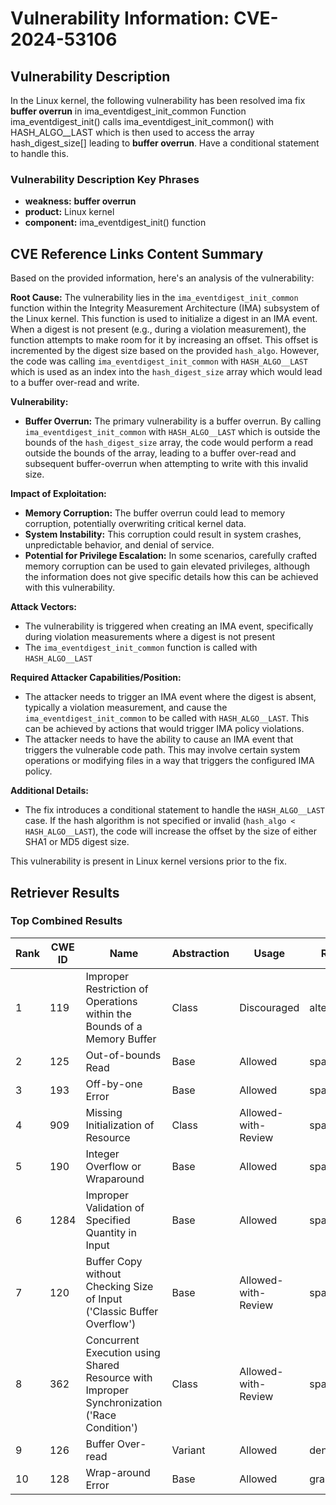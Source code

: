 # Vulnerability Information: CVE-2024-53106

## Vulnerability Description
In the Linux kernel, the following vulnerability has been resolved ima fix **buffer overrun** in ima_eventdigest_init_common Function ima_eventdigest_init() calls ima_eventdigest_init_common() with HASH_ALGO__LAST which is then used to access the array hash_digest_size[] leading to **buffer overrun**. Have a conditional statement to handle this.

### Vulnerability Description Key Phrases
- **weakness:** **buffer overrun**
- **product:** Linux kernel
- **component:** ima_eventdigest_init() function

## CVE Reference Links Content Summary
Based on the provided information, here's an analysis of the vulnerability:

**Root Cause:**
The vulnerability lies in the `ima_eventdigest_init_common` function within the Integrity Measurement Architecture (IMA) subsystem of the Linux kernel. This function is used to initialize a digest in an IMA event. When a digest is not present (e.g., during a violation measurement), the function attempts to make room for it by increasing an offset. This offset is incremented by the digest size based on the provided `hash_algo`. However, the code was calling  `ima_eventdigest_init_common` with `HASH_ALGO__LAST` which is used as an index into the `hash_digest_size` array which would lead to a buffer over-read and write.

**Vulnerability:**
- **Buffer Overrun:** The primary vulnerability is a buffer overrun. By calling `ima_eventdigest_init_common` with  `HASH_ALGO__LAST` which is outside the bounds of the `hash_digest_size` array, the code would perform a read outside the bounds of the array, leading to a buffer over-read and subsequent buffer-overrun when attempting to write with this invalid size.

**Impact of Exploitation:**
- **Memory Corruption:** The buffer overrun could lead to memory corruption, potentially overwriting critical kernel data.
- **System Instability:** This corruption could result in system crashes, unpredictable behavior, and denial of service.
- **Potential for Privilege Escalation:** In some scenarios, carefully crafted memory corruption can be used to gain elevated privileges, although the information does not give specific details how this can be achieved with this vulnerability.

**Attack Vectors:**
- The vulnerability is triggered when creating an IMA event, specifically during violation measurements where a digest is not present
- The `ima_eventdigest_init_common` function is called with  `HASH_ALGO__LAST`

**Required Attacker Capabilities/Position:**
- The attacker needs to trigger an IMA event where the digest is absent, typically a violation measurement, and cause the `ima_eventdigest_init_common` to be called with `HASH_ALGO__LAST`. This can be achieved by actions that would trigger IMA policy violations.
- The attacker needs to have the ability to cause an IMA event that triggers the vulnerable code path. This may involve certain system operations or modifying files in a way that triggers the configured IMA policy.

**Additional Details:**
- The fix introduces a conditional statement to handle the `HASH_ALGO__LAST` case. If the hash algorithm is not specified or invalid (`hash_algo < HASH_ALGO__LAST`), the code will increase the offset by the size of either SHA1 or MD5 digest size.

This vulnerability is present in Linux kernel versions prior to the fix.

## Retriever Results

### Top Combined Results

| Rank | CWE ID | Name | Abstraction | Usage  | Retrievers | Individual Scores |
|------|--------|------|-------------|-------|------------|-------------------|
| 1 | 119 | Improper Restriction of Operations within the Bounds of a Memory Buffer | Class | Discouraged | alternate_terms | 1.000 |
| 2 | 125 | Out-of-bounds Read | Base | Allowed | sparse | 0.263 |
| 3 | 193 | Off-by-one Error | Base | Allowed | sparse | 0.237 |
| 4 | 909 | Missing Initialization of Resource | Class | Allowed-with-Review | sparse | 0.233 |
| 5 | 190 | Integer Overflow or Wraparound | Base | Allowed | sparse | 0.222 |
| 6 | 1284 | Improper Validation of Specified Quantity in Input | Base | Allowed | sparse | 0.217 |
| 7 | 120 | Buffer Copy without Checking Size of Input ('Classic Buffer Overflow') | Base | Allowed-with-Review | sparse | 0.212 |
| 8 | 362 | Concurrent Execution using Shared Resource with Improper Synchronization ('Race Condition') | Class | Allowed-with-Review | sparse | 0.208 |
| 9 | 126 | Buffer Over-read | Variant | Allowed | dense | 0.554 |
| 10 | 128 | Wrap-around Error | Base | Allowed | graph | 0.003 |

